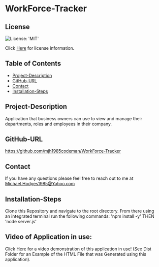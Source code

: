   # WorkForce-Tracker

  ## License
  ![License: 'MIT'](https://img.shields.io/badge/license-MIT-green)

  Click [Here](https://www.mit.edu/~amini/LICENSE.md) for license information.
 
  ## Table of Contents
  * [Project-Description](#Project-Description)  
  * [GitHub-URL](#GitHub-URL)
  * [Contact](#Contact)  
  * [Installation-Steps](#Installation-Steps)  

  ## Project-Description
  Application that business owners can use to view and manage their departments, roles and employees in their company.

  ## GitHub-URL
  https://github.com/mjh1985codeman/WorkForce-Tracker

  ## Contact
  If you have any questions please feel free to reach out to me at Michael.Hodges1985@Yahoo.com

  ## Installation-Steps
  Clone this Repository and navigate to the root directory.  From there using an integrated terminal run the following commands: 'npm install -y' THEN 
  'node server.js'


  ## Video of Application in use: 
Click [Here](https://youtu.be/nkA8m6KLnZY) for a video demonstration of this application in use!
(See Dist Folder for an Example of the HTML File that was Generated using this application). 

